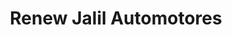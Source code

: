 ---
title: "Renew Jalil Automotores"
url: /san-fernando-del-valle-de-catamarca/renew-jalil-automotores/
shop: coche
---
